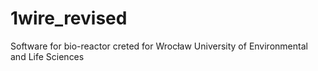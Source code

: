 
# 1wire_revised

Software for bio-reactor creted for  Wrocław University of Environmental and Life Sciences

